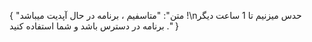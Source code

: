 {
  "متن": "متاسفیم ، برنامه در حال آپدیت میباشد !\nحدس میزنیم تا 1 ساعت دیگر برنامه در دسترس باشد و شما استفاده کنید ."
}
